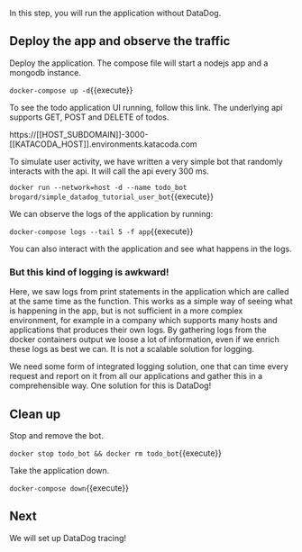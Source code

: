 
In this step, you will run the application without DataDog.  

## Deploy the app and observe the traffic

Deploy the application. The compose file will start a nodejs app and a mongodb instance. 

`docker-compose up -d`{{execute}}

To see the todo application UI running, follow this link. The underlying api supports GET, POST and DELETE of todos.

https://[[HOST_SUBDOMAIN]]-3000-[[KATACODA_HOST]].environments.katacoda.com

To simulate user activity, we have written a very simple bot that randomly interacts with the api. It will call the api every 300 ms. 

`docker run --network=host -d --name todo_bot brogard/simple_datadog_tutorial_user_bot`{{execute}}

We can observe the logs of the application by running:

`docker-compose logs --tail 5 -f app`{{execute}}


You can also interact with the application and see what happens in the logs. 

### But this kind of logging is awkward!
Here, we saw logs from print statements in the application which are called at the same time as the function.
This works as a simple way of seeing what is happening in the app, but is not sufficient in a more complex environment,
for example in a company which supports many hosts and applications that produces their own logs. By gathering logs 
from the docker containers output we loose a lot of information, even if we enrich these logs as best we can. 
It is not a scalable solution for logging. 

We need some form of integrated logging solution, one that can time every request and report on it from all our applications
and gather this in a comprehensible way. One solution for this is DataDog!

## Clean up

Stop and remove the bot.

`docker stop todo_bot && docker rm todo_bot`{{execute}}

Take the application down.

`docker-compose down`{{execute}}

## Next

We will set up DataDog tracing!

